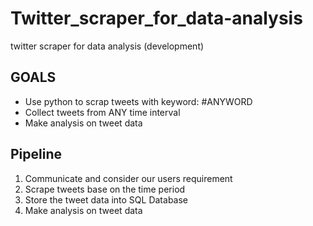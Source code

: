 # Twitter_scraper_for_data-analysis
twitter scraper for data analysis (development)

## GOALS
- Use python to scrap tweets with keyword:  #ANYWORD
- Collect tweets from ANY time interval
- Make analysis on tweet data 

## Pipeline
1. Communicate and consider our users requirement
2. Scrape tweets base on the time period 
3. Store the tweet data into SQL Database
4. Make analysis on tweet data

## 
